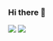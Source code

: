 ### Hi there 👋
<img src="https://github-readme-stats-eight-theta.vercel.app/api?username=Jessicasgc&show_icons=true&theme=ambient_gradient&include_all_commits=true&count_private=true"/>
<img src="https://github-readme-stats.vercel.app/api?username=jessicasgc&show_icons=true&theme=algolia&include_all_commits=true&count_private=true"/>

<!--
**Jessicasgc/Jessicasgc** is a ✨ _special_ ✨ repository because its `README.md` (this file) appears on your GitHub profile.

Here are some ideas to get you started:

- 🔭 I’m currently working on ...
- 🌱 I’m currently learning ...
- 👯 I’m looking to collaborate on ...
- 🤔 I’m looking for help with ...
- 💬 Ask me about ...
- 📫 How to reach me: ...
- 😄 Pronouns: ...
- ⚡ Fun fact: ...
-->
